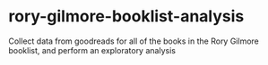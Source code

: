 # rory-gilmore-booklist-analysis
Collect data from goodreads for all of the books in the Rory Gilmore booklist, and perform an exploratory analysis
